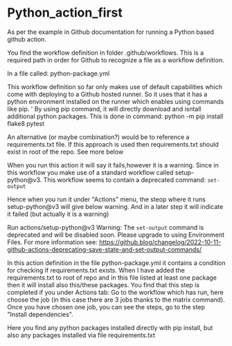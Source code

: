 # Python_action_first
As per the example in Github documentation for running a Python based github action.

You find the workflow definition in folder .github/workflows. This is a required path in order for Github to recognize a file as a workflow definition.

In a file called: python-package.yml

This workflow definition so far only makes use of default capabilities which come with deploying to a Github hosted runner. So it uses that it has a python environment installed on the runner which enables using commands like pip.
'
By using pip command, it will directly download and isntall additional python packages. This is done in command:
 python -m pip install flake8 pytest
 

An alternative (or maybe combination?) would be to reference a requirements.txt file. If this approach is used then requirements.txt should exist in root of the repo. See more below

When you run this action it will say it fails,however it is a warning.
Since in this workflow you make use of a standard workflow called setup-python@v3. This workflow seems to contain a deprecated command: `set-output` 

Hence when you run it under "Actions" menu, the steop where it runs setup-python@v3 will give below warning. And in a later step it will indicate it failed (but actually it is a warning)

Run actions/setup-python@v3
Warning: The `set-output` command is deprecated and will be disabled soon. Please upgrade to using Environment Files. For more information see: https://github.blog/changelog/2022-10-11-github-actions-deprecating-save-state-and-set-output-commands/

In this action definition in the file python-package.yml it contains a condition for checking if requirements.txt exists. When I have added the requirements.txt to root of repo and in this file listed at least one package then it will install also this/these packages. 
You find that this step is completed if you under Actions tab: 
Go to the workflow which has run, here choose the job (in this case there are 3 jobs thanks to the matrix command). Once you have chosen one job, you can see the steps, go to the step "Install dependencies".

Here you find any python packages installed directly with pip install, but also any packages installed via file requirements.txt
